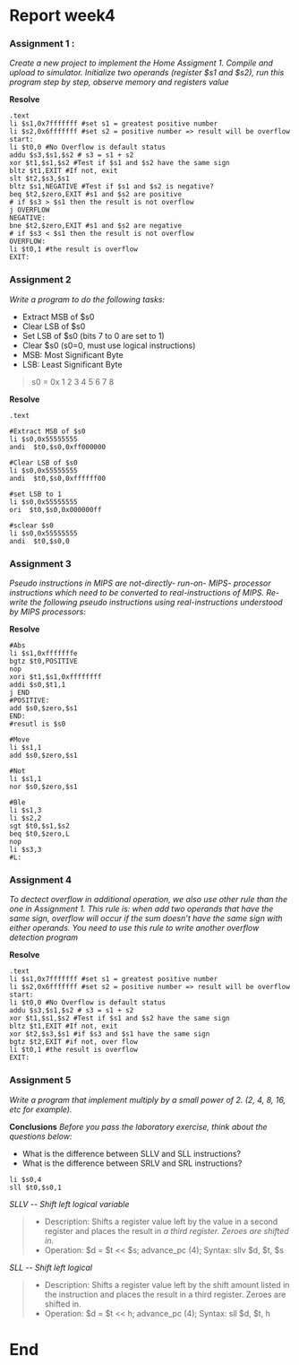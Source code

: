 # Report week4
### Assignment 1 : 
*Create a new project to implement the Home Assigment 1. Compile and upload to simulator. Initialize two operands (register $s1 and $s2), run this program step by step, observe memory and registers value*

**Resolve**
```
.text
li $s1,0x7fffffff #set s1 = greatest positive number 
li $s2,0x6fffffff #set s2 = positive number => result will be overflow
start:
li $t0,0 #No Overflow is default status
addu $s3,$s1,$s2 # s3 = s1 + s2
xor $t1,$s1,$s2 #Test if $s1 and $s2 have the same sign
bltz $t1,EXIT #If not, exit
slt $t2,$s3,$s1
bltz $s1,NEGATIVE #Test if $s1 and $s2 is negative?
beq $t2,$zero,EXIT #s1 and $s2 are positive
# if $s3 > $s1 then the result is not overflow
j OVERFLOW
NEGATIVE:
bne $t2,$zero,EXIT #s1 and $s2 are negative
# if $s3 < $s1 then the result is not overflow
OVERFLOW:
li $t0,1 #the result is overflow
EXIT:
```

### Assignment 2
*Write a program to do the following tasks:*

* Extract MSB of $s0 
* Clear LSB of $s0
* Set LSB of $s0 (bits 7 to 0 are set to 1)
* Clear $s0 (s0=0, must use logical instructions)
* MSB: Most Significant Byte 
* LSB: Least Significant Byte 

> s0 = 0x 1 2 3 4 5 6 7 8

**Resolve**
```
.text

#Extract MSB of $s0
li $s0,0x55555555
andi  $t0,$s0,0xff000000

#Clear LSB of $s0
li $s0,0x55555555
andi  $t0,$s0,0xffffff00

#set LSB to 1
li $s0,0x55555555
ori  $t0,$s0,0x000000ff

#sclear $s0
li $s0,0x55555555
andi  $t0,$s0,0
```

### Assignment 3
*Pseudo instructions in MIPS are not-directly- run-on- MIPS-
processor instructions which need to be converted to real-instructions of MIPS. Re-write the following pseudo instructions using real-instructions understood by MIPS processors:*


**Resolve**
```
#Abs
li $s1,0xfffffffe
bgtz $t0,POSITIVE
nop
xori $t1,$s1,0xffffffff
addi $s0,$t1,1
j END
#POSITIVE:
add $s0,$zero,$s1 
END:
#resutl is $s0

#Move
li $s1,1
add $s0,$zero,$s1

#Not
li $s1,1
nor $s0,$zero,$s1

#Ble
li $s1,3
li $s2,2
sgt $t0,$s1,$s2
beq $t0,$zero,L
nop
li $s3,3
#L:

```

### Assignment 4
*To dectect overflow in additional operation, we also use other rule than the one in Assignment 1. This rule is: when add two operands that have the same sign, overflow will occur if the sum doesn’t have the same sign with either operands. You need to use this rule to write another overflow detection program*

**Resolve**

```
.text
li $s1,0x7fffffff #set s1 = greatest positive number 
li $s2,0x6fffffff #set s2 = positive number => result will be overflow
start:
li $t0,0 #No Overflow is default status
addu $s3,$s1,$s2 # s3 = s1 + s2
xor $t1,$s1,$s2 #Test if $s1 and $s2 have the same sign
bltz $t1,EXIT #If not, exit
xor $t2,$s3,$s1 #if $s3 and $s1 have the same sign
bgtz $t2,EXIT #if not, over flow
li $t0,1 #the result is overflow
EXIT:
```

### Assignment 5
*Write a program that implement multiply by a small power of 2. (2, 4, 8, 16, etc for example).*

**Conclusions**
*Before you pass the laboratory exercise, think about the questions below:*

* What is the difference between SLLV and SLL instructions?
* What is the difference between SRLV and SRL instructions?

```
li $s0,4
sll $t0,$s0,1
```
*SLLV -- Shift left logical variable*
> * Description: Shifts a register value left by the value in a second register and places the result in
*a third register. Zeroes are shifted in.*
> * Operation: $d = $t << $s; advance_pc (4);
Syntax: sllv $d, $t, $s

*SLL -- Shift left logical*
> * Description: Shifts a register value left by the shift amount listed in the instruction and places
the result in a third register. Zeroes are shifted in.
> * Operation: $d = $t << h; advance_pc (4);
Syntax: sll $d, $t, h


# End

